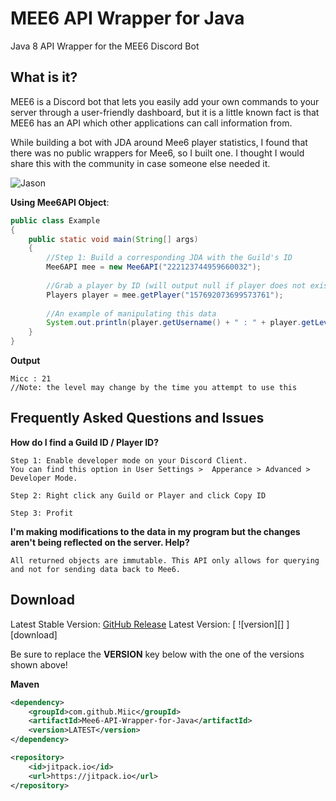 # MEE6 API Wrapper for Java

Java 8 API Wrapper for the MEE6 Discord Bot

## What is it?
MEE6 is a Discord bot that lets you easily add your own commands to your server
through a user-friendly dashboard, but it is a little known fact is that MEE6 has an API which other applications can call information from.

While building a bot with JDA around Mee6 player statistics, I found that there was no public wrappers for Mee6, so I built one. I thought I would share this with the community in case someone else needed it.



![Jason](https://i.gyazo.com/53d14bf4550f2efd4f835f3bd4563292.png)

**Using Mee6API Object**:
```java
public class Example
{
    public static void main(String[] args)
    {
    	//Step 1: Build a corresponding JDA with the Guild's ID
        Mee6API mee = new Mee6API("222123744959660032");
        
        //Grab a player by ID (will output null if player does not exist in this leaderboard)
        Players player = mee.getPlayer("157692073699573761");
        
        //An example of manipulating this data
        System.out.println(player.getUsername() + " : " + player.getLevel());
    }
}
```

**Output**
```
Micc : 21
//Note: the level may change by the time you attempt to use this
```


## Frequently Asked Questions and Issues

**How do I find a Guild ID / Player ID?**
```
Step 1: Enable developer mode on your Discord Client. 
You can find this option in User Settings >  Apperance > Advanced > Developer Mode.

Step 2: Right click any Guild or Player and click Copy ID

Step 3: Profit
```

**I'm making modifications to the data in my program but the changes aren't being reflected on the server. Help?**

```
All returned objects are immutable. This API only allows for querying and not for sending data back to Mee6.
```


## Download
Latest Stable Version: [GitHub Release](https://github.com/Miic/Mee6-API-Wrapper-for-Java/releases/latest)
Latest Version:
[ ![version][] ][download]

Be sure to replace the **VERSION** key below with the one of the versions shown above!

**Maven**
```xml
<dependency>
    <groupId>com.github.Miic</groupId>
    <artifactId>Mee6-API-Wrapper-for-Java</artifactId>
    <version>LATEST</version>
</dependency>
```
```xml
<repository>
    <id>jitpack.io</id>
    <url>https://jitpack.io</url>
</repository>

```
